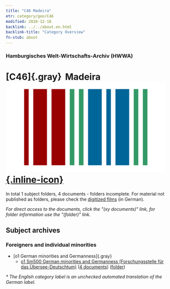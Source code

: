 ```yaml
---
title: "C46 Madeira"
etr: category/geo/C46
modified: 2020-12-18
backlink: ../../about.en.html
backlink-title: "Category Overview"
fn-stub: about
---
```


### Hamburgisches Welt-Wirtschafts-Archiv (HWWA)
# [C46]{.gray}&#8201; Madeira&#160; [![Wikidata item](/images/Wikidata-logo.svg){.inline-icon}](http://www.wikidata.org/entity/Q30188)





In total 1 subject folders, 4 documents - folders incomplete.
For material not published as folders, please check the [digitized films](/film/h1_sh) (in German).

_For direct access to the documents, click the "(xy documents)" link, for folder information use the "(folder)" link._

## Subject archives



### Foreigners and individual minorities

- [o1 German minorities and Germanness]{.gray}
  - [o1 Sm500 German minorities and Germanness (Forschungsstelle für das Übersee-Deutschtum)](../../../subject/about.en.html#o1_Sm500) (<a href="https://dfg-viewer.de/show/?tx_dlf[id]=https://pm20.zbw.eu/mets/sh/1413xx/141394/1459xx/145911/public.mets.en.xml" target="_blank">4 documents</a>) ([folder](http://purl.org/pressemappe20/folder/sh/141394,145911))


_* The English category label is an unchecked automated translation of the German label._

